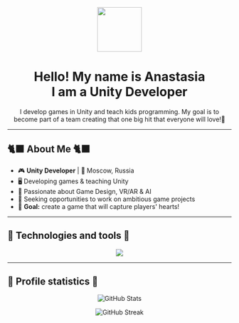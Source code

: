 <p align="center">
  <img src="https://github.com/user-attachments/assets/58c64798-cc6f-4cad-89d2-f10796b3e3ad" width="100">
</p>
<h1 align="center">   
  Hello! My name is Anastasia 
  <br> I am a Unity Developer  
</h1> 
<p align="center"> 
  I develop games in Unity and teach kids programming. 
  My goal is to become part of a team creating that one big hit that everyone will love!🐾 
</p>

---

## 🐈‍⬛ **About Me** 🐈‍⬛
- 🎮 **Unity Developer** | 🌃 Moscow, Russia  
- 🖥️ Developing games & teaching Unity  
- 🐾 Passionate about Game Design, VR/AR & AI  
- 🌸 Seeking opportunities to work on ambitious game projects  
- 🌠 **Goal:** create a game that will capture players' hearts!  

---

## 🔮 **Technologies and tools** 🔮
<p align="center">
  <img src="https://skillicons.dev/icons?i=unity,cs,figma,rider,css,html,mysql" />
</p>

---

## 💮 **Profile statistics** 💮
<p align="center">
  <img src="https://github-readme-stats.vercel.app/api?username=BESHAM0N&show_icons=true&theme=radical&hide_border=true" alt="GitHub Stats" />
</p>

<p align="center">
  <img src="https://github-readme-streak-stats.herokuapp.com/?user=BESHAM0N&theme=radical&hide_border=true" alt="GitHub Streak" />
</p>
